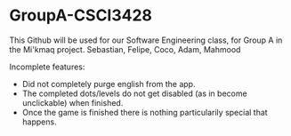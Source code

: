 # GroupA-CSCI3428

This Github will be used for our Software Engineering class, for Group A in the Mi'kmaq project.
Sebastian, Felipe, Coco, Adam, Mahmood

Incomplete features:

- Did not completely purge english from the app.
- The completed dots/levels do not get disabled (as in become unclickable) when finished.
- Once the game is finished there is nothing particularily special that happens.
